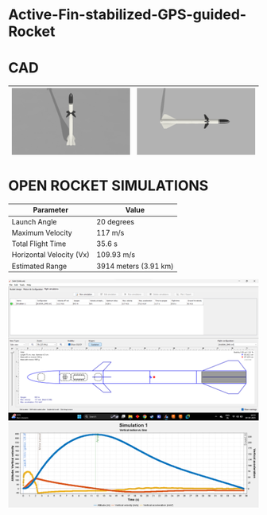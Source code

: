 # Active-Fin-stabilized-GPS-guided-Rocket

# CAD
| <img src="CAD/3d.png" > | <img src="CAD/combined v6+_1.png" > |
| --------------------------- | --------------------------- |


# OPEN ROCKET SIMULATIONS

| Parameter                | Value                  |
|--------------------------|------------------------|
| Launch Angle            | 20 degrees             |
| Maximum Velocity        | 117 m/s                |
| Total Flight Time       | 35.6 s                 |
| Horizontal Velocity (Vx)| 109.93 m/s             |
| Estimated Range         | 3914 meters (3.91 km)  |


<img src="OPEN ROCKET GL/simulation.png"  > 
<img src="OPEN ROCKET GL/GRAPH.png" > 

